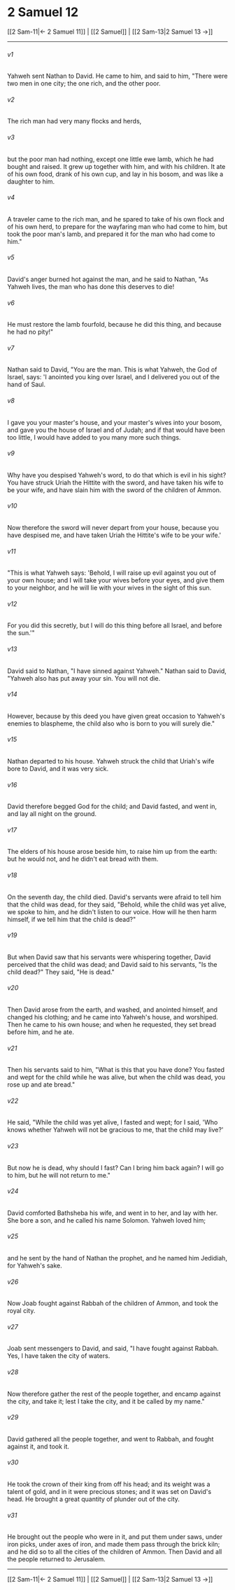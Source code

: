 # 2 Samuel 12

[[2 Sam-11|← 2 Samuel 11]] | [[2 Samuel]] | [[2 Sam-13|2 Samuel 13 →]]
***



###### v1 
Yahweh sent Nathan to David. He came to him, and said to him, "There were two men in one city; the one rich, and the other poor. 

###### v2 
The rich man had very many flocks and herds, 

###### v3 
but the poor man had nothing, except one little ewe lamb, which he had bought and raised. It grew up together with him, and with his children. It ate of his own food, drank of his own cup, and lay in his bosom, and was like a daughter to him. 

###### v4 
A traveler came to the rich man, and he spared to take of his own flock and of his own herd, to prepare for the wayfaring man who had come to him, but took the poor man's lamb, and prepared it for the man who had come to him." 

###### v5 
David's anger burned hot against the man, and he said to Nathan, "As Yahweh lives, the man who has done this deserves to die! 

###### v6 
He must restore the lamb fourfold, because he did this thing, and because he had no pity!" 

###### v7 
Nathan said to David, "You are the man. This is what Yahweh, the God of Israel, says: 'I anointed you king over Israel, and I delivered you out of the hand of Saul. 

###### v8 
I gave you your master's house, and your master's wives into your bosom, and gave you the house of Israel and of Judah; and if that would have been too little, I would have added to you many more such things. 

###### v9 
Why have you despised Yahweh's word, to do that which is evil in his sight? You have struck Uriah the Hittite with the sword, and have taken his wife to be your wife, and have slain him with the sword of the children of Ammon. 

###### v10 
Now therefore the sword will never depart from your house, because you have despised me, and have taken Uriah the Hittite's wife to be your wife.' 

###### v11 
"This is what Yahweh says: 'Behold, I will raise up evil against you out of your own house; and I will take your wives before your eyes, and give them to your neighbor, and he will lie with your wives in the sight of this sun. 

###### v12 
For you did this secretly, but I will do this thing before all Israel, and before the sun.'" 

###### v13 
David said to Nathan, "I have sinned against Yahweh." Nathan said to David, "Yahweh also has put away your sin. You will not die. 

###### v14 
However, because by this deed you have given great occasion to Yahweh's enemies to blaspheme, the child also who is born to you will surely die." 

###### v15 
Nathan departed to his house. Yahweh struck the child that Uriah's wife bore to David, and it was very sick. 

###### v16 
David therefore begged God for the child; and David fasted, and went in, and lay all night on the ground. 

###### v17 
The elders of his house arose beside him, to raise him up from the earth: but he would not, and he didn't eat bread with them. 

###### v18 
On the seventh day, the child died. David's servants were afraid to tell him that the child was dead, for they said, "Behold, while the child was yet alive, we spoke to him, and he didn't listen to our voice. How will he then harm himself, if we tell him that the child is dead?" 

###### v19 
But when David saw that his servants were whispering together, David perceived that the child was dead; and David said to his servants, "Is the child dead?" They said, "He is dead." 

###### v20 
Then David arose from the earth, and washed, and anointed himself, and changed his clothing; and he came into Yahweh's house, and worshiped. Then he came to his own house; and when he requested, they set bread before him, and he ate. 

###### v21 
Then his servants said to him, "What is this that you have done? You fasted and wept for the child while he was alive, but when the child was dead, you rose up and ate bread." 

###### v22 
He said, "While the child was yet alive, I fasted and wept; for I said, 'Who knows whether Yahweh will not be gracious to me, that the child may live?' 

###### v23 
But now he is dead, why should I fast? Can I bring him back again? I will go to him, but he will not return to me." 

###### v24 
David comforted Bathsheba his wife, and went in to her, and lay with her. She bore a son, and he called his name Solomon. Yahweh loved him; 

###### v25 
and he sent by the hand of Nathan the prophet, and he named him Jedidiah, for Yahweh's sake. 

###### v26 
Now Joab fought against Rabbah of the children of Ammon, and took the royal city. 

###### v27 
Joab sent messengers to David, and said, "I have fought against Rabbah. Yes, I have taken the city of waters. 

###### v28 
Now therefore gather the rest of the people together, and encamp against the city, and take it; lest I take the city, and it be called by my name." 

###### v29 
David gathered all the people together, and went to Rabbah, and fought against it, and took it. 

###### v30 
He took the crown of their king from off his head; and its weight was a talent of gold, and in it were precious stones; and it was set on David's head. He brought a great quantity of plunder out of the city. 

###### v31 
He brought out the people who were in it, and put them under saws, under iron picks, under axes of iron, and made them pass through the brick kiln; and he did so to all the cities of the children of Ammon. Then David and all the people returned to Jerusalem.

***
[[2 Sam-11|← 2 Samuel 11]] | [[2 Samuel]] | [[2 Sam-13|2 Samuel 13 →]]
